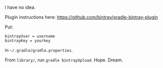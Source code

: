 I have no idea.

Plugin instructions here: <https://github.com/bintray/gradle-bintray-plugin>

Put:

    bintrayUser = username
    bintrayKey = yourkey

in `~/.gradle/gradle.properties`.

From `library/`, run `gradle bintrayUpload`. Hope. Dream.
